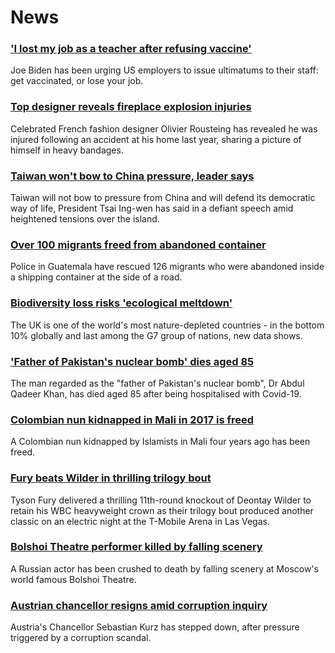 # News
### ['I lost my job as a teacher after refusing vaccine'](https://www.bbc.com/news/world-us-canada-58851205)
Joe Biden has been urging US employers to issue ultimatums to their staff: get vaccinated, or lose your job.
### [Top designer reveals fireplace explosion injuries](https://www.bbc.com/news/world-europe-58859030)
Celebrated French fashion designer Olivier Rousteing has revealed he was injured following an accident at his home last year, sharing a picture of himself in heavy bandages. 
### [Taiwan won't bow to China pressure, leader says](https://www.bbc.com/news/world-asia-58860365)
Taiwan will not bow to pressure from China and will defend its democratic way of life, President Tsai Ing-wen has said in a defiant speech amid heightened tensions over the island. 
### [Over 100 migrants freed from abandoned container](https://www.bbc.com/news/world-latin-america-58859530)
Police in Guatemala have rescued 126 migrants who were abandoned inside a shipping container at the side of a road. 
### [Biodiversity loss risks 'ecological meltdown'](https://www.bbc.com/news/science-environment-58859105)
The UK is one of the world's most nature-depleted countries - in the bottom 10% globally and last among the G7 group of nations, new data shows. 
### ['Father of Pakistan's nuclear bomb' dies aged 85](https://www.bbc.com/news/world-asia-58861473)
The man regarded as the "father of Pakistan's nuclear bomb", Dr Abdul Qadeer Khan, has died aged 85 after being hospitalised with Covid-19.
### [Colombian nun kidnapped in Mali in 2017 is freed](https://www.bbc.com/news/world-africa-58859526)
A Colombian nun kidnapped by Islamists in Mali four years ago has been freed.
### [Fury beats Wilder in thrilling trilogy bout](https://www.bbc.com/sport/boxing/58860290)
Tyson Fury delivered a thrilling 11th-round knockout of Deontay Wilder to retain his WBC heavyweight crown as their trilogy bout produced another classic on an electric night at the T-Mobile Arena in Las Vegas. 
### [Bolshoi Theatre performer killed by falling scenery](https://www.bbc.com/news/world-europe-58859522)
A Russian actor has been crushed to death by falling scenery at Moscow's world famous Bolshoi Theatre. 
### [Austrian chancellor resigns amid corruption inquiry](https://www.bbc.com/news/world-europe-58856796)
Austria's Chancellor Sebastian Kurz has stepped down, after pressure triggered by a corruption scandal.
